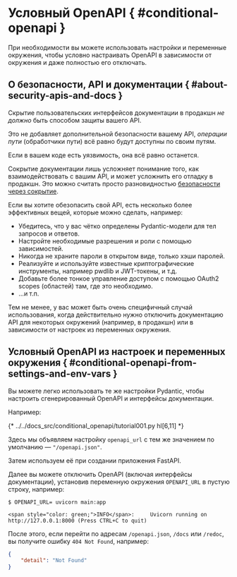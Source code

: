 # Условный OpenAPI { #conditional-openapi }

При необходимости вы можете использовать настройки и переменные окружения, чтобы условно настраивать OpenAPI в зависимости от окружения и даже полностью его отключать.

## О безопасности, API и документации { #about-security-apis-and-docs }

Скрытие пользовательских интерфейсов документации в продакшн *не должно* быть способом защиты вашего API.

Это не добавляет дополнительной безопасности вашему API, *операции пути* (обработчики пути) всё равно будут доступны по своим путям.

Если в вашем коде есть уязвимость, она всё равно останется.

Сокрытие документации лишь усложняет понимание того, как взаимодействовать с вашим API, и может усложнить его отладку в продакшн. Это можно считать просто разновидностью <a href="https://en.wikipedia.org/wiki/Security_through_obscurity" class="external-link" target="_blank">безопасности через сокрытие</a>.

Если вы хотите обезопасить свой API, есть несколько более эффективных вещей, которые можно сделать, например:

* Убедитесь, что у вас чётко определены Pydantic-модели для тел запросов и ответов.
* Настройте необходимые разрешения и роли с помощью зависимостей.
* Никогда не храните пароли в открытом виде, только хэши паролей.
* Реализуйте и используйте известные криптографические инструменты, например pwdlib и JWT-токены, и т.д.
* Добавьте более тонкое управление доступом с помощью OAuth2 scopes (областей) там, где это необходимо.
* ...и т.п.

Тем не менее, у вас может быть очень специфичный случай использования, когда действительно нужно отключить документацию API для некоторых окружений (например, в продакшн) или в зависимости от настроек из переменных окружения.

## Условный OpenAPI из настроек и переменных окружения { #conditional-openapi-from-settings-and-env-vars }

Вы можете легко использовать те же настройки Pydantic, чтобы настроить сгенерированный OpenAPI и интерфейсы документации.

Например:

{* ../../docs_src/conditional_openapi/tutorial001.py hl[6,11] *}

Здесь мы объявляем настройку `openapi_url` с тем же значением по умолчанию — `"/openapi.json"`.

Затем используем её при создании приложения FastAPI.

Далее вы можете отключить OpenAPI (включая интерфейсы документации), установив переменную окружения `OPENAPI_URL` в пустую строку, например:

<div class="termy">

```console
$ OPENAPI_URL= uvicorn main:app

<span style="color: green;">INFO</span>:     Uvicorn running on http://127.0.0.1:8000 (Press CTRL+C to quit)
```

</div>

После этого, если перейти по адресам `/openapi.json`, `/docs` или `/redoc`, вы получите ошибку `404 Not Found`, например:

```JSON
{
    "detail": "Not Found"
}
```
